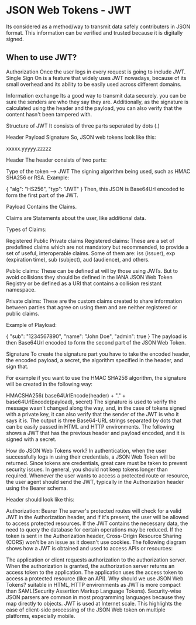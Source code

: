 # JSON Web Tokens - JWT
Its considered as a method/way to transmit data safely contributers in JSON format. This information can be verified and trusted because it is digitally signed.

## When to use JWT?
Authorization Once the user logs in every request is going to include JWT.
Single Sign On is a feature that widely uses JWT nowadays, because of its small overhead and its ability to be easily used across different domains.

Information exchange Its a good way to transmit data securely.
you can be sure the senders are who they say they are. Additionally, as the signature is calculated using the header and the payload, you can also verify that the content hasn't been tampered with.

Structure of JWT
It consists of three parts seperated by dots (.)

Header
Payload
Signature
So, JSON web tokens look like this:

xxxxx.yyyyy.zzzzz

Header
The header consists of two parts:

Type of the token --> JWT
The signing algorithm being used, such as HMAC SHA256 or RSA.
Example:

{
  "alg": "HS256",
  "typ": "JWT"
}
Then, this JSON is Base64Url encoded to form the first part of the JWT.

Payload
Contains the Claims.

Claims are Statements about the user, like additional data.

Types of Claims:

Registered
Public
Private claims
Registered claims: These are a set of predefined claims which are not mandatory but recommended, to provide a set of useful, interoperable claims. Some of them are: iss (issuer), exp (expiration time), sub (subject), aud (audience), and others.

Public claims: These can be defined at will by those using JWTs. But to avoid collisions they should be defined in the IANA JSON Web Token Registry or be defined as a URI that contains a collision resistant namespace.

Private claims: These are the custom claims created to share information between parties that agree on using them and are neither registered or public claims.

Example of Playload:

{
  "sub": "1234567890",
  "name": "John Doe",
  "admin": true
}
The payload is then Base64Url encoded to form the second part of the JSON Web Token.

Signature
To create the signature part you have to take the encoded header, the encoded payload, a secret, the algorithm specified in the header, and sign that.

For example if you want to use the HMAC SHA256 algorithm, the signature will be created in the following way:

HMACSHA256(
  base64UrlEncode(header) + "." +
  base64UrlEncode(payload),
  secret)
The signature is used to verify the message wasn't changed along the way, and, in the case of tokens signed with a private key, it can also verify that the sender of the JWT is who it says it is.
The output is three Base64-URL strings separated by dots that can be easily passed in HTML and HTTP environments.
The following shows a JWT that has the previous header and payload encoded, and it is signed with a secret.


How do JSON Web Tokens work?
In authentication, when the user successfully logs in using their credentials, a JSON Web Token will be returned. Since tokens are credentials, great care must be taken to prevent security issues. In general, you should not keep tokens longer than required. Whenever the user wants to access a protected route or resource, the user agent should send the JWT, typically in the Authorization header using the Bearer schema.

Header should look like this:

Authorization: Bearer <token>
The server's protected routes will check for a valid JWT in the Authorization header, and if it's present, the user will be allowed to access protected resources. If the JWT contains the necessary data, the need to query the database for certain operations may be reduced.
If the token is sent in the Authorization header, Cross-Origin Resource Sharing (CORS) won't be an issue as it doesn't use cookies.
The following diagram shows how a JWT is obtained and used to access APIs or resources:


The application or client requests authorization to the authorization server.
When the authorization is granted, the authorization server returns an access token to the application.
The application uses the access token to access a protected resource (like an API).
Why should we use JSON Web Tokens?
suitable in HTML, HTTP environments as JWT is more compact than SAML(Security Assertion Markup Language Tokens).
Security-wise
JSON parsers are common in most programming languages because they map directly to objects.
JWT is used at Internet scale. This highlights the ease of client-side processing of the JSON Web token on multiple platforms, especially mobile.